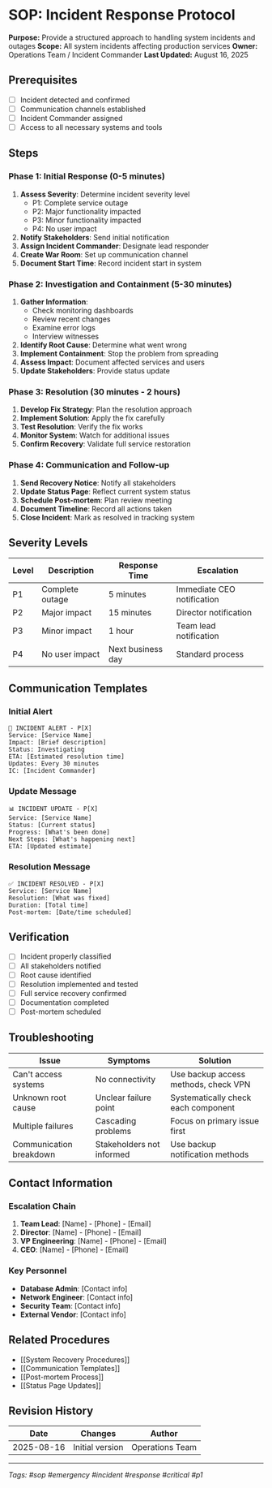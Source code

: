 # SOP: Incident Response Protocol

**Purpose:** Provide a structured approach to handling system incidents and outages
**Scope:** All system incidents affecting production services
**Owner:** Operations Team / Incident Commander
**Last Updated:** August 16, 2025

## Prerequisites
- [ ] Incident detected and confirmed
- [ ] Communication channels established
- [ ] Incident Commander assigned
- [ ] Access to all necessary systems and tools

## Steps

### Phase 1: Initial Response (0-5 minutes)
1. **Assess Severity**: Determine incident severity level
   - P1: Complete service outage
   - P2: Major functionality impacted
   - P3: Minor functionality impacted
   - P4: No user impact
2. **Notify Stakeholders**: Send initial notification
3. **Assign Incident Commander**: Designate lead responder
4. **Create War Room**: Set up communication channel
5. **Document Start Time**: Record incident start in system

### Phase 2: Investigation and Containment (5-30 minutes)
1. **Gather Information**:
   - Check monitoring dashboards
   - Review recent changes
   - Examine error logs
   - Interview witnesses
2. **Identify Root Cause**: Determine what went wrong
3. **Implement Containment**: Stop the problem from spreading
4. **Assess Impact**: Document affected services and users
5. **Update Stakeholders**: Provide status update

### Phase 3: Resolution (30 minutes - 2 hours)
1. **Develop Fix Strategy**: Plan the resolution approach
2. **Implement Solution**: Apply the fix carefully
3. **Test Resolution**: Verify the fix works
4. **Monitor System**: Watch for additional issues
5. **Confirm Recovery**: Validate full service restoration

### Phase 4: Communication and Follow-up
1. **Send Recovery Notice**: Notify all stakeholders
2. **Update Status Page**: Reflect current system status
3. **Schedule Post-mortem**: Plan review meeting
4. **Document Timeline**: Record all actions taken
5. **Close Incident**: Mark as resolved in tracking system

## Severity Levels

| Level | Description | Response Time | Escalation |
|-------|-------------|---------------|------------|
| P1 | Complete outage | 5 minutes | Immediate CEO notification |
| P2 | Major impact | 15 minutes | Director notification |
| P3 | Minor impact | 1 hour | Team lead notification |
| P4 | No user impact | Next business day | Standard process |

## Communication Templates

### Initial Alert
```
🚨 INCIDENT ALERT - P[X]
Service: [Service Name]
Impact: [Brief description]
Status: Investigating
ETA: [Estimated resolution time]
Updates: Every 30 minutes
IC: [Incident Commander]
```

### Update Message
```
📊 INCIDENT UPDATE - P[X]
Service: [Service Name]
Status: [Current status]
Progress: [What's been done]
Next Steps: [What's happening next]
ETA: [Updated estimate]
```

### Resolution Message
```
✅ INCIDENT RESOLVED - P[X]
Service: [Service Name]
Resolution: [What was fixed]
Duration: [Total time]
Post-mortem: [Date/time scheduled]
```

## Verification
- [ ] Incident properly classified
- [ ] All stakeholders notified
- [ ] Root cause identified
- [ ] Resolution implemented and tested
- [ ] Full service recovery confirmed
- [ ] Documentation completed
- [ ] Post-mortem scheduled

## Troubleshooting

| Issue | Symptoms | Solution |
|-------|----------|----------|
| Can't access systems | No connectivity | Use backup access methods, check VPN |
| Unknown root cause | Unclear failure point | Systematically check each component |
| Multiple failures | Cascading problems | Focus on primary issue first |
| Communication breakdown | Stakeholders not informed | Use backup notification methods |

## Contact Information

### Escalation Chain
1. **Team Lead**: [Name] - [Phone] - [Email]
2. **Director**: [Name] - [Phone] - [Email]
3. **VP Engineering**: [Name] - [Phone] - [Email]
4. **CEO**: [Name] - [Phone] - [Email]

### Key Personnel
- **Database Admin**: [Contact info]
- **Network Engineer**: [Contact info]
- **Security Team**: [Contact info]
- **External Vendor**: [Contact info]

## Related Procedures
- [[System Recovery Procedures]]
- [[Communication Templates]]
- [[Post-mortem Process]]
- [[Status Page Updates]]

## Revision History
| Date | Changes | Author |
|------|---------|---------|
| 2025-08-16 | Initial version | Operations Team |

---

*Tags: #sop #emergency #incident #response #critical #p1*
